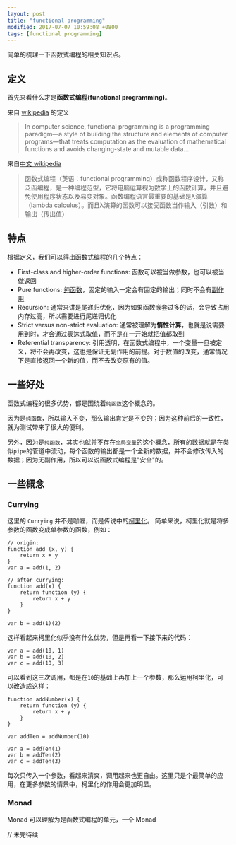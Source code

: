 ```yaml
---
layout: post
title: "functional programming"
modified: 2017-07-07 10:59:08 +0800
tags: [functional programming]
---
```


简单的梳理一下函数式编程的相关知识点。

## 定义
首先来看什么才是**函数式编程(functional programming)**。

来自 [wikipedia](https://en.wikipedia.org/wiki/Functional_programming) 的定义

> In computer science, functional programming is a programming paradigm—a style of building the structure and elements of computer programs—that treats computation as the evaluation of mathematical functions and avoids changing-state and mutable data...

来自[中文 wikipedia](https://zh.wikipedia.org/wiki/%E5%87%BD%E6%95%B8%E7%A8%8B%E5%BC%8F%E8%AA%9E%E8%A8%80)
>  函数式编程（英语：functional programming）或称函数程序设计，又称泛函编程，是一种编程范型，它将电脑运算视为数学上的函数计算，并且避免使用程序状态以及易变对象。函数编程语言最重要的基础是λ演算（lambda calculus）。而且λ演算的函数可以接受函数当作输入（引数）和输出（传出值）


## 特点
根据定义，我们可以得出函数式编程的几个特点：

- First-class and higher-order functions: 函数可以被当做参数，也可以被当做返回
- Pure functions: [纯函数](https://zh.wikipedia.org/wiki/%E7%BA%AF%E5%87%BD%E6%95%B0)，固定的输入一定会有固定的输出；同时不会有[副作用](https://zh.wikipedia.org/wiki/%E5%87%BD%E6%95%B0%E5%89%AF%E4%BD%9C%E7%94%A8)
- Recursion: 通常来讲是尾递归优化，因为如果函数嵌套过多的话，会导致占用内存过高，所以需要进行尾递归优化
- Strict versus non-strict evaluation: 通常被理解为**惰性计算**，也就是说需要用到时，才会通过表达式取值，而不是在一开始就把值都取到
- Referential transparency: 引用透明，在函数式编程中，一个变量一旦被定义，将不会再改变，这也是保证无副作用的前提。对于数值的改变，通常情况下是直接返回一个新的值，而不去改变原有的值。

## 一些好处

函数式编程的很多优势，都是围绕着`纯函数`这个概念的。

因为是`纯函数`，所以输入不变，那么输出肯定是不变的；因为这种前后的一致性，就为测试带来了很大的便利。

另外，因为是`纯函数`，其实也就并不存在`全局变量`的这个概念，所有的数据就是在类似`pipe`的管道中流动，每个函数的输出都是一个全新的数据，并不会修改传入的数据；因为无副作用，所以可以说函数式编程是"安全"的。

## 一些概念

### Currying 

这里的 `Currying` 并不是咖喱，而是传说中的[柯里化](https://zh.wikipedia.org/wiki/%E6%9F%AF%E9%87%8C%E5%8C%96)。
简单来说，柯里化就是将多参数的函数变成单参数的函数，例如：

```
// origin:
function add (x, y) {
	return x + y
}
var a = add(1, 2)

// after currying:
function add(x) {
	return function (y) {
		return x + y
	}
}

var b = add(1)(2)
```
这样看起来柯里化似乎没有什么优势，但是再看一下接下来的代码：

```
var a = add(10, 1)
var b = add(10, 2)
var c = add(10, 3)
```
可以看到这三次调用，都是在`10`的基础上再加上一个参数，那么运用柯里化，可以改造成这样：

```
function addNumber(x) {
	return function (y) {
		return x + y
	}
}

var addTen = addNumber(10)

var a = addTen(1)
var b = addTen(2)
var c = addTen(3)
```

每次只传入一个参数，看起来清爽，调用起来也更自由。这里只是个最简单的应用，在更多参数的情景中，柯里化的作用会更加明显。

### Monad
Monad 可以理解为是函数式编程的单元，一个 Monad 


// 未完待续